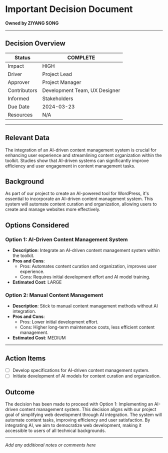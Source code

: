 # Important Decision Document

**Owned by ZIYANG SONG**  

---

## Decision Overview

| Status         | COMPLETE                              |
|----------------|---------------------------------------|
| Impact         | HIGH                                  |
| Driver         | Project Lead                          |
| Approver       | Project Manager                       |
| Contributors   | Development Team, UX Designer        |
| Informed       | Stakeholders                         |
| Due Date       | 2024-03-23                            |
| Resources      | N/A                                   |

---

## Relevant Data

The integration of an AI-driven content management system is crucial for enhancing user experience and streamlining content organization within the toolkit. Studies show that AI-driven systems can significantly improve efficiency and user engagement in content management tasks.

## Background

As part of our project to create an AI-powered tool for WordPress, it's essential to incorporate an AI-driven content management system. This system will automate content curation and organization, allowing users to create and manage websites more effectively.

## Options Considered

### Option 1: AI-Driven Content Management System

- **Description**: Integrate an AI-driven content management system within the toolkit.
- **Pros and Cons**: 
  - Pros: Automates content curation and organization, improves user experience.
  - Cons: Requires initial development effort and AI model training.
- **Estimated Cost**: LARGE

### Option 2: Manual Content Management

- **Description**: Stick to manual content management methods without AI integration.
- **Pros and Cons**: 
  - Pros: Lower initial development effort.
  - Cons: Higher long-term maintenance costs, less efficient content management.
- **Estimated Cost**: MEDIUM

---

## Action Items

- [ ] Develop specifications for AI-driven content management system.
- [ ] Initiate development of AI models for content curation and organization.

## Outcome

The decision has been made to proceed with Option 1: Implementing an AI-driven content management system. This decision aligns with our project goal of simplifying web development through AI integration. The system will automate content tasks, improving efficiency and user satisfaction. By integrating AI, we aim to democratize web development, making it accessible to users of all technical backgrounds.

---

*Add any additional notes or comments here*
